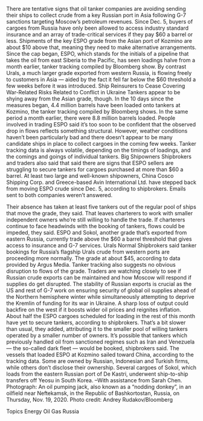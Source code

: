 There are tentative signs that oil tanker companies are avoiding sending their ships to collect crude from a key Russian port in Asia following G-7 sanctions targeting Moscow’s petroleum revenues.
Since Dec. 5, buyers of cargoes from Russia have only been allowed to access industry standard insurance and an array of trade-critical services if they pay $60 a barrel or less. Shipments of the key ESPO grade from the Asian port of Kozmino are about $10 above that, meaning they need to make alternative arrangements.
Since the cap began, ESPO, which stands for the initials of a pipeline that takes the oil from east Siberia to the Pacific, has seen loadings halve from a month earlier, tanker tracking compiled by Bloomberg show. By contrast Urals, a much larger grade exported from western Russia, is flowing freely to customers in Asia — aided by the fact it fell far below the $60 threshold a few weeks before it was introduced.
Ship Reinsurers to Cease Covering War-Related Risks Related to Conflict in Ukraine
Tankers appear to be shying away from the Asian grade, though. In the 10 days since the measures began, 4.4 million barrels have been loaded onto tankers at Kozmino, the tanker tracking compiled by Bloomberg shows. In the same period a month earlier, there were 8.8 million barrels loaded.
People involved in trading ESPO said it’s too soon to be confident that the observed drop in flows reflects something structural. However, weather conditions haven’t been particularly bad and there doesn’t appear to be many candidate ships in place to collect cargoes in the coming few weeks. Tanker tracking data is always volatile, depending on the timings of loadings, and the comings and goings of individual tankers.
Big Shipowners
Shipbrokers and traders also said that said there are signs that ESPO sellers are struggling to secure tankers for cargoes purchased at more than $60 a barrel.
At least two large and well-known shipowners, China Cosco Shipping Corp. and Greece-based Avin International Ltd. have stepped back from moving ESPO crude since Dec. 5, according to shipbrokers. Emails sent to both companies weren’t answered.

Their absence has taken at least five tankers out of the regular pool of ships that move the grade, they said. That leaves charterers to work with smaller independent owners who’re still willing to handle the trade. If charterers continue to face headwinds with the booking of tankers, flows could be impeded, they said.
ESPO and Sokol, another grade that’s exported from eastern Russia, currently trade above the $60 a barrel threshold that gives access to insurance and G-7 services.
Urals Normal
Shipbrokers said tanker bookings for Russia’s flagship Urals crude from western ports are proceeding more normally. The grade at about $45, according to data provided by Argus Media. Tanker tracking also suggests no obvious disruption to flows of the grade.
Traders are watching closely to see if Russian crude exports can be maintained and how Moscow will respond if supplies do get disrupted.
The stability of Russian exports is crucial as the US and rest of G-7 work on ensuring security of global oil supplies ahead of the Northern hemisphere winter while simultaneously attempting to deprive the Kremlin of funding for its war in Ukraine. A sharp loss of output could backfire on the west if it boosts wider oil prices and reignites inflation.
About half the ESPO cargoes scheduled for loading in the rest of this month have yet to secure tankers, according to shipbrokers. That’s a bit slower than usual, they added, attributing it to the smaller pool of willing tankers operated by a smaller number of owners.
It’s possible that tankers which previously handled oil from sanctioned regimes such as Iran and Venezuela — the so-called dark fleet — would be booked, shipbrokers said.
The vessels that loaded ESPO at Kozmino sailed toward China, according to the tracking data. Some are owned by Russian, Indonesian and Turkish firms, while others don’t disclose their ownership.
Several cargoes of Sokol, which loads from the eastern Russian port of De Kastri, underwent ship-to-ship transfers off Yeosu in South Korea.
–With assistance from Sarah Chen.
Photograph: An oil pumping jack, also known as a “nodding donkey”, in an oilfield near Neftekamsk, in the Republic of Bashkortostan, Russia, on Thursday, Nov. 19, 2020. Photo credit: Andrey Rudakov/Bloomberg

Topics
Energy
Oil Gas
Russia
